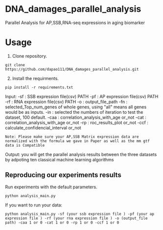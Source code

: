 # DNA_damages_parallel_analysis
Parallel Analysis for AP,SSB,RNA-seq expressions in aging biomarker

# Usage
1. Clone repository.
```
git clone https://github.com/dapao111/DNA_damages_parallel_analysis.git
```
2. Install the requirments.
```
pip install -r requirements.txt
```

Input:
    -sf : SSB expression file(csv) PATH
    -pf : AP expression file(csv) PATH
    -rf : RNA expression file(csv) PATH
    -o : output_file_path
    -fn : selected_Top_num_genes of whole genes, using "all" means all genes would be as inputs.
    -in : selected the numbers of iteration to test the dataset, 100 default.
    -caa : correlation_analysis_with_age or_not 
    -cat : correlation_analysis_with_age or_not 
    -rp : roc_results_plot or_not 
    -ccf : calculate_confidencial_interval or_not

    Note: Please make sure your AP,SSB Matrix expression data are normalized with the formula we gave in Paper as well as the mm gtf data is Compatible

Output:
    you will get the parallel analysis results between the three datasets by adpoting ten classical machine learning algorithms

## Reproducing our experiments results
   

Run experiments with the default parameters.

    python analysis_main.py 

If you want to run your data:

    python analysis_main.py -sf (your ssb expression file ) -pf (your ap expression file ) -rf (your rna expression file ) -o (output_file path) -caa 1 or 0 -cat 1 or 0 -rp 1 or 0 -ccf 1 or 0
    
